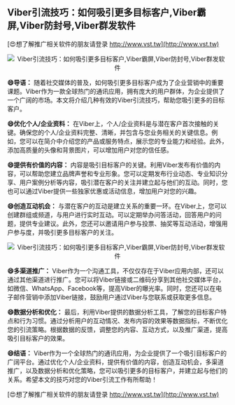 ## **Viber引流技巧：如何吸引更多目标客户,Viber霸屏,Viber防封号,Viber群发软件**

[😍想了解推广相关软件的朋友请登录 http://www.vst.tw](http://www.vst.tw)

 <center><img src="https://vst.tw/MP4/tuiguang/png/1.png" alt="Viber引流技巧：如何吸引更多目标客户,Viber霸屏,Viber防封号,Viber群发软件"></center>

**😄导语：**
随着社交媒体的普及，如何吸引更多目标客户成为了企业营销中的重要课题。Viber作为一款全球热门的通讯应用，拥有庞大的用户群体，为企业提供了一个广阔的市场。本文将介绍几种有效的Viber引流技巧，帮助您吸引更多的目标客户。

**😄优化个人/企业资料：**
在Viber上，个人/企业资料是与潜在客户首次接触的关键。确保您的个人/企业资料完整、清晰，并包含与您业务相关的关键信息。例如，您可以在简介中介绍您的产品或服务特点，展示您的专业能力和经验。此外，添加高质量的头像和背景图片，可以增加用户对您的信任感。

**😄提供有价值的内容：**
内容是吸引目标客户的关键。利用Viber发布有价值的内容，可以帮助您建立品牌声誉和专业形象。您可以定期发布行业动态、专业知识分享、用户案例分析等内容，吸引潜在客户的关注并建立起与他们的互动。同时，您也可以通过Viber提供一些独家优惠或活动信息，增加用户对您的兴趣。

**😄创造互动机会：**
与潜在客户的互动是建立关系的重要一环。在Viber上，您可以创建群组或频道，与用户进行实时互动。可以定期举办问答活动，回答用户的问题，提供专业建议。此外，您还可以邀请用户参与投票、抽奖等互动活动，增强用户参与度，并吸引更多目标客户的关注。

 <center><img src="https://vst.tw/MP4/tuiguang/png/2.png" alt="Viber引流技巧：如何吸引更多目标客户,Viber霸屏,Viber防封号,Viber群发软件"></center>

**😄多渠道推广：**
Viber作为一个沟通工具，不仅仅存在于Viber应用内部，还可以通过其他渠道进行推广。您可以将Viber链接或二维码分享到其他社交媒体平台，如微信、WhatsApp、Facebook等，提高Viber的曝光率。同时，您还可以在电子邮件营销中添加Viber链接，鼓励用户通过Viber与您联系或获取更多信息。

**😄数据分析和优化：**
最后，利用Viber提供的数据分析工具，了解您的目标客户特点和行为习惯。通过分析用户的互动情况、发布内容的效果等数据指标，不断优化您的引流策略。根据数据的反馈，调整您的内容、互动方式，以及推广渠道，提高吸引目标客户的效果。

**😄结语：**
Viber作为一个全球热门的通讯应用，为企业提供了一个吸引目标客户的广阔平台。通过优化个人/企业资料，提供有价值的内容，创造互动机会，多渠道推广，以及数据分析和优化策略，您可以吸引更多的目标客户，并建立起与他们的关系。希望本文的技巧对您的Viber引流工作有所帮助！

[😍想了解推广相关软件的朋友请登录 http://www.vst.tw](http://www.vst.tw)



